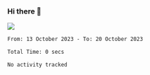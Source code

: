 ### Hi there 👋️

![](https://komarev.com/ghpvc/?username=Loner1024)

<!--START_SECTION:waka-->

```txt
From: 13 October 2023 - To: 20 October 2023

Total Time: 0 secs

No activity tracked
```

<!--END_SECTION:waka-->



